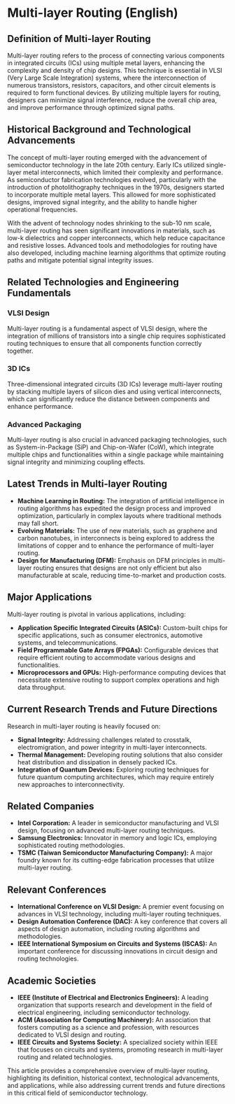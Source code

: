 # Multi-layer Routing (English)

## Definition of Multi-layer Routing

Multi-layer routing refers to the process of connecting various components in integrated circuits (ICs) using multiple metal layers, enhancing the complexity and density of chip designs. This technique is essential in VLSI (Very Large Scale Integration) systems, where the interconnection of numerous transistors, resistors, capacitors, and other circuit elements is required to form functional devices. By utilizing multiple layers for routing, designers can minimize signal interference, reduce the overall chip area, and improve performance through optimized signal paths.

## Historical Background and Technological Advancements

The concept of multi-layer routing emerged with the advancement of semiconductor technology in the late 20th century. Early ICs utilized single-layer metal interconnects, which limited their complexity and performance. As semiconductor fabrication technologies evolved, particularly with the introduction of photolithography techniques in the 1970s, designers started to incorporate multiple metal layers. This allowed for more sophisticated designs, improved signal integrity, and the ability to handle higher operational frequencies.

With the advent of technology nodes shrinking to the sub-10 nm scale, multi-layer routing has seen significant innovations in materials, such as low-k dielectrics and copper interconnects, which help reduce capacitance and resistive losses. Advanced tools and methodologies for routing have also developed, including machine learning algorithms that optimize routing paths and mitigate potential signal integrity issues.

## Related Technologies and Engineering Fundamentals

### VLSI Design

Multi-layer routing is a fundamental aspect of VLSI design, where the integration of millions of transistors into a single chip requires sophisticated routing techniques to ensure that all components function correctly together.

### 3D ICs

Three-dimensional integrated circuits (3D ICs) leverage multi-layer routing by stacking multiple layers of silicon dies and using vertical interconnects, which can significantly reduce the distance between components and enhance performance.

### Advanced Packaging

Multi-layer routing is also crucial in advanced packaging technologies, such as System-in-Package (SiP) and Chip-on-Wafer (CoW), which integrate multiple chips and functionalities within a single package while maintaining signal integrity and minimizing coupling effects.

## Latest Trends in Multi-layer Routing

- **Machine Learning in Routing:** The integration of artificial intelligence in routing algorithms has expedited the design process and improved optimization, particularly in complex layouts where traditional methods may fall short.
- **Evolving Materials:** The use of new materials, such as graphene and carbon nanotubes, in interconnects is being explored to address the limitations of copper and to enhance the performance of multi-layer routing.
- **Design for Manufacturing (DFM):** Emphasis on DFM principles in multi-layer routing ensures that designs are not only efficient but also manufacturable at scale, reducing time-to-market and production costs.

## Major Applications

Multi-layer routing is pivotal in various applications, including:

- **Application Specific Integrated Circuits (ASICs):** Custom-built chips for specific applications, such as consumer electronics, automotive systems, and telecommunications.
- **Field Programmable Gate Arrays (FPGAs):** Configurable devices that require efficient routing to accommodate various designs and functionalities.
- **Microprocessors and GPUs:** High-performance computing devices that necessitate extensive routing to support complex operations and high data throughput.

## Current Research Trends and Future Directions

Research in multi-layer routing is heavily focused on:

- **Signal Integrity:** Addressing challenges related to crosstalk, electromigration, and power integrity in multi-layer interconnects.
- **Thermal Management:** Developing routing solutions that also consider heat distribution and dissipation in densely packed ICs.
- **Integration of Quantum Devices:** Exploring routing techniques for future quantum computing architectures, which may require entirely new approaches to interconnectivity.

## Related Companies

- **Intel Corporation:** A leader in semiconductor manufacturing and VLSI design, focusing on advanced multi-layer routing techniques.
- **Samsung Electronics:** Innovator in memory and logic ICs, employing sophisticated routing methodologies.
- **TSMC (Taiwan Semiconductor Manufacturing Company):** A major foundry known for its cutting-edge fabrication processes that utilize multi-layer routing.

## Relevant Conferences

- **International Conference on VLSI Design:** A premier event focusing on advances in VLSI technology, including multi-layer routing techniques.
- **Design Automation Conference (DAC):** A key conference that covers all aspects of design automation, including routing algorithms and methodologies.
- **IEEE International Symposium on Circuits and Systems (ISCAS):** An important conference for discussing innovations in circuit design and routing technologies.

## Academic Societies

- **IEEE (Institute of Electrical and Electronics Engineers):** A leading organization that supports research and development in the field of electrical engineering, including semiconductor technology.
- **ACM (Association for Computing Machinery):** An association that fosters computing as a science and profession, with resources dedicated to VLSI design and routing.
- **IEEE Circuits and Systems Society:** A specialized society within IEEE that focuses on circuits and systems, promoting research in multi-layer routing and related technologies.

This article provides a comprehensive overview of multi-layer routing, highlighting its definition, historical context, technological advancements, and applications, while also addressing current trends and future directions in this critical field of semiconductor technology.